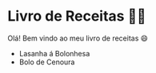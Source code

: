 # **Livro de Receitas** :woman_cook:

Olá! Bem vindo ao meu livro de receitas :smile:

- Lasanha á Bolonhesa
- Bolo de Cenoura
